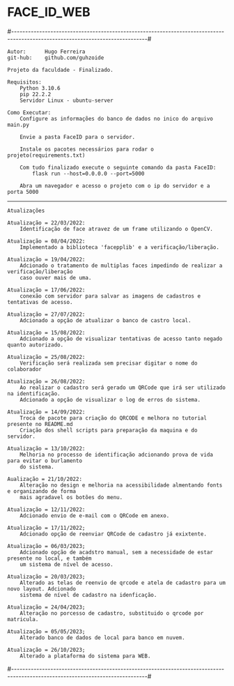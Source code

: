 # FACE_ID_WEB

#------------------------------------------------------------------------------------------------------------------------------#
	
	Autor:		Hugo Ferreira                                                       
	git-hub:	github.com/guhzoide                                                     

	Projeto da faculdade - Finalizado.
	
	Requisitos:
		Python 3.10.6
		pip 22.2.2
		Servidor Linux - ubuntu-server

	Como Executar:
		Configure as informações do banco de dados no inico do arquivo main.py
 
		Envie a pasta FaceID para o servidor.
		
		Instale os pacotes necessários para rodar o projeto(requirements.txt)

		Com tudo finalizado execute o seguinte comando da pasta FaceID:
			flask run --host=0.0.0.0 --port=5000
		
		Abra um navegador e acesso o projeto com o ip do servidor e a porta 5000

-----------------------------------------------------------------------------------------------------------------------------------------------------------------------

	Atualizações

	Atualização = 22/03/2022:
		Identificação de face atravez de um frame utilizando o OpenCV.
	
	Atualização = 08/04/2022:
		Implementado a biblioteca 'facepplib' e a verificação/liberação.
	
	Atualização = 19/04/2022:
		Adcionado o tratamento de multiplas faces impedindo de realizar a verificação/liberação 
		caso ouver mais de uma. 

	Atualização = 17/06/2022:
		conexão com servidor para salvar as imagens de cadastros e tentativas de acesso.

	Atualização = 27/07/2022:
		Adcionado a opção de atualizar o banco de castro local.

	Atualização = 15/08/2022:
		Adcionado a opção de visualizar tentativas de acesso tanto negado quanto autorizado.

	Atualização = 25/08/2022:
		Verificação será realizada sem precisar digitar o nome do colaborador
	
	Atualização = 26/08/2022:
		Ao realizar o cadastro será gerado um QRCode que irá ser utilizado na identificação.
		Adcionado a opção de visualizar o log de erros do sistema.

	Atualização = 14/09/2022:
		Troca de pacote para criação do QRCODE e melhora no tutorial presente no README.md
		Criação dos shell scripts para preparação da maquina e do servidor.

	Atualização = 13/10/2022:
		Melhoria no processo de identificação adcionando prova de vida para evitar o burlamento
		do sistema.
		
	Aualização = 21/10/2022:
		Alteração no design e melhoria na acessibilidade almentando fonts e organizando de forma
		mais agradavel os botões do menu.

	Atualização = 12/11/2022:
		Adcionado envio de e-mail com o QRCode em anexo.

	Atualização = 17/11/2022;
		Adcionado opção de reenviar QRCode de cadastro já exixtente. 

	Atualização = 06/03/2023;
		Adcionado opção de acadstro manual, sem a necessidade de estar presente no local, e também
		um sistema de nível de acesso.

	Atualização = 20/03/2023;
		Alterado as telas de reenvio de qrcode e atela de cadastro para um novo layout. Adcionado
		sistema de nível de cadastro na idenficação.

	Atualização = 24/04/2023;
		Alteração no porcesso de cadastro, substituido o qrcode por matricula.

	Atualização = 05/05/2023;
		Alterado banco de dados de local para banco em nuvem. 

	Atualização = 26/10/2023;
		Alterado a plataforma do sistema para WEB.
#------------------------------------------------------------------------------------------------------------------------------#
